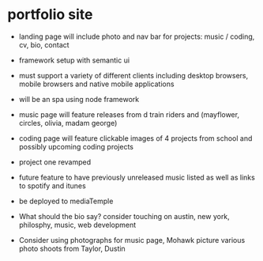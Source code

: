 # portfolio site

- landing page will include photo and nav bar for projects: music / coding, cv, bio, contact
- framework setup with semantic ui
- must support a variety of different clients including desktop browsers, mobile browsers and native mobile applications
- will be an spa using node framework
- music page will feature releases from d train riders and (mayflower, circles, olivia, madam george)
- coding page will feature clickable images of 4 projects from school and possibly upcoming coding projects
- project one revamped 
- future feature to have previously unreleased music listed as well as links to spotify and itunes
- be deployed to mediaTemple

- What should the bio say? consider touching on austin, new york, philosphy, music, web development
- Consider using photographs for music page, Mohawk picture various photo shoots from Taylor, Dustin
